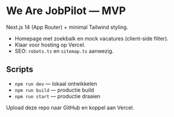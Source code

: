 # We Are JobPilot — MVP

Next.js 14 (App Router) + minimal Tailwind styling.
- Homepage met zoekbalk en mock vacatures (client-side filter).
- Klaar voor hosting op Vercel.
- SEO: `robots.ts` en `sitemap.ts` aanwezig.

## Scripts
- `npm run dev` — lokaal ontwikkelen
- `npm run build` — productie build
- `npm run start` — productie draaien

Upload deze repo naar GitHub en koppel aan Vercel.
